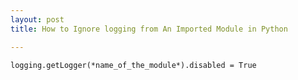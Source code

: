 ```yaml
---
layout: post
title: How to Ignore logging from An Imported Module in Python

---
```


`logging.getLogger(*name_of_the_module*).disabled = True`